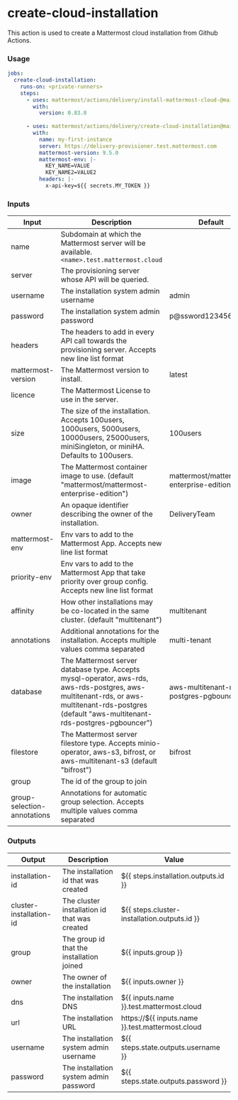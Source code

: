 # create-cloud-installation

This action is used to create a Mattermost cloud installation from Github Actions.

### Usage

```yaml
jobs:
  create-cloud-installation:
    runs-on: <private-runners>
    steps:
      - uses: mattermost/actions/delivery/install-mattermost-cloud-@main
        with:
          version: 0.83.0
          
      - uses: mattermost/actions/delivery/create-cloud-installation@main
        with:
          name: my-first-instance
          server: https://delivery-provisioner.test.mattermost.com
          mattermost-version: 9.5.0
          mattermost-env: |-
            KEY_NAME=VALUE
            KEY_NAME2=VALUE2
          headers: |-
            x-api-key=${{ secrets.MY_TOKEN }}
```

### Inputs

| Input                       | Description                                                                                                                                                                                     | Default                                  | Required |
| --------------------------- | ----------------------------------------------------------------------------------------------------------------------------------------------------------------------------------------------- | ---------------------------------------- | -------- |
| name                        | Subdomain at which the Mattermost server will be available. `<name>.test.mattermost.cloud`                                                                                                      |                                          | true     |
| server                      | The provisioning server whose API will be queried.                                                                                                                                              |                                          | true     |
| username                    | The installation system admin username                                                                                                                                                          | admin                                    | true     |
| password                    | The installation system admin password                                                                                                                                                          | p@ssword12345678#                        | true     |
| headers                     | The headers to add in every API call towards the provisioning server. Accepts new line list format                                                                                              |                                          | false    |
| mattermost-version          | The Mattermost version to install.                                                                                                                                                              | latest                                   | true     |
| licence                     | The Mattermost License to use in the server.                                                                                                                                                    |                                          | false    |
| size                        | The size of the installation. Accepts 100users, 1000users, 5000users, 10000users, 25000users, miniSingleton, or miniHA. Defaults to 100users.                                                   | 100users                                 | false    |
| image                       | The Mattermost container image to use. (default "mattermost/mattermost-enterprise-edition")                                                                                                     | mattermost/mattermost-enterprise-edition | false    |
| owner                       | An opaque identifier describing the owner of the installation.                                                                                                                                  | DeliveryTeam                             | false    |
| mattermost-env              | Env vars to add to the Mattermost App. Accepts new line list format                                                                                                                             |                                          | false    |
| priority-env                | Env vars to add to the Mattermost App that take priority over group config. Accepts new line list format                                                                                        |                                          | false    |
| affinity                    | How other installations may be co-located in the same cluster. (default "multitenant")                                                                                                          | multitenant                              | false    |
| annotations                 | Additional annotations for the installation. Accepts multiple values comma separated                                                                                                            | multi-tenant                             | false    |
| database                    | The Mattermost server database type. Accepts mysql-operator, aws-rds, aws-rds-postgres, aws-multitenant-rds, or aws-multitenant-rds-postgres (default "aws-multitenant-rds-postgres-pgbouncer") | aws-multitenant-rds-postgres-pgbouncer   | false    |
| filestore                   | The Mattermost server filestore type. Accepts minio-operator, aws-s3, bifrost, or aws-multitenant-s3 (default "bifrost")                                                                        | bifrost                                  | false    |
| group                       | The id of the group to join                                                                                                                                                                     |                                          | false    |
| group-selection-annotations | Annotations for automatic group selection. Accepts multiple values comma separated                                                                                                              |                                          | false    |


### Outputs

| Output                  | Description                                  | Value                                            |
| ----------------------- | -------------------------------------------- | ------------------------------------------------ |
| installation-id         | The installation id that was created         | ${{ steps.installation.outputs.id }}             |
| cluster-installation-id | The cluster installation id that was created | ${{ steps.cluster-installation.outputs.id }}     |
| group                   | The group id that the installation joined    | ${{ inputs.group }}                              |
| owner                   | The owner of the installation                | ${{ inputs.owner }}                              |
| dns                     | The installation DNS                         | ${{ inputs.name }}.test.mattermost.cloud         |
| url                     | The installation URL                         | https://${{ inputs.name }}.test.mattermost.cloud |
| username                | The installation system admin username       | ${{ steps.state.outputs.username }}              |
| password                | The installation system admin password       | ${{ steps.state.outputs.password }}              |

